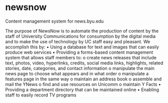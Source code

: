 newsnow
=======

Content management system for news.byu.edu

The purpose of NewsNow is to automate the production of content by the staff of University Communications for consumption by the digital media and to make the use of technology by UC staff easy and pleasant. We accomplish this by:
  •  Using a database for text and images that can easily produce web services
  •	Providing a forms-based content management system that allows staff members to:
    o	create news releases that include text, photos, video, hyperlinks, credits, social media links, highlights, related stories, date, categories, and contact information
    o	manipulate the main news page to choose what appears and in what order
    o	manipulate a features page in the same way
    o	maintain an address book
    o	assemble and mail the YNews
    o	find and use resources on Unicomm
    o	maintain Y Facts
  •	Providing a department directory that can be maintained online
  •	Enabling staff to easily record TV programs


